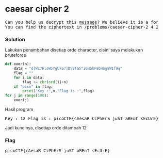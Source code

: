 <h1><b>caesar cipher 2</h1></b>
<pre>
Can you help us decrypt this <a href=https://2018shell.picoctf.com/static/dc2ed8be2af39097fcbc671f08b9ffa0/ciphertext">message</a>? We believe it is a form of a caesar cipher. 
You can find the ciphertext in /problems/caesar-cipher-2_4_23c82ed24f4436e96acc1f9f22dc8799 on the shell server.
</pre>
</b><h3>Solution</h3></b>
<p>Lakukan penambahan disetiap orde character, disini saya melakukan bruteforce</p>

```python
def xoor(n):
    data = "d]Wc7H:oW5YgUFS7]D\9fGS^iGHSUF9bHSg9WIf9q"
    flag = ""
    for i in data:
        flag += chr(ord(i)+n)
    if "pico" in flag:
        print("Key :",n,"Flag is :",flag)
for j in range(100):
    xoor(j)
```
<p>Hasil program</p>
<pre>
Key : 12 Flag is : picoCTF{cAesaR_CiPhErS_juST_aREnT_sEcUrE}
</pre>
<p>Jadi kuncinya, disetiap orde ditambah 12</p>
</b><h3>Flag</h3></b>
<pre>
picoCTF{cAesaR_CiPhErS_juST_aREnT_sEcUrE}
</pre>
